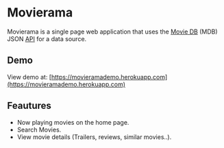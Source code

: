 # Movierama

Movierama is a single page web application that uses the [Movie DB](https://www.themoviedb.org/) (MDB) JSON [API](https://developers.themoviedb.org/3/getting-started) for a data source.

## Demo

View demo at: [https://movieramademo.herokuapp.com](https://movieramademo.herokuapp.com)


## Feautures

- Now playing movies on the home page.
- Search Movies.
- View movie details (Trailers, reviews, similar movies..).